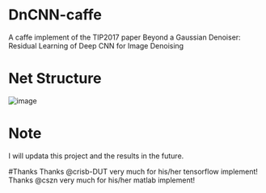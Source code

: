 # DnCNN-caffe
A caffe implement of  the TIP2017 paper Beyond a Gaussian Denoiser: Residual Learning of Deep CNN for Image Denoising

# Net Structure
![image](https://github.com/sdlpkxd/DnCNN-caffe/blob/master/DnCNN-Structure.png)
# Note
I will updata this project and the results in the future.

#Thanks
Thanks @crisb-DUT very much for his/her tensorflow implement!
Thanks @cszn very much for his/her matlab implement!
